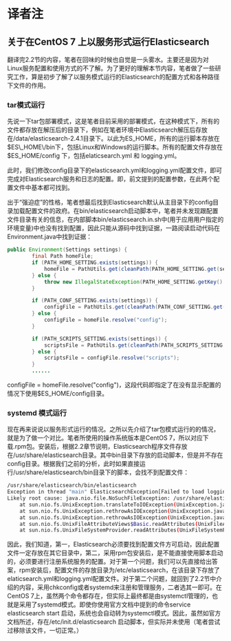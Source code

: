 # 译者注

## 关于在CentOS 7 上以服务形式运行Elasticsearch

翻译完2.2节的内容，笔者在回味的时候也自觉是一头雾水。主要还是因为对Linux服务配置和使用方式的不了解。为了更好的理解本节内容，笔者做了一些研究工作，算是初步了解了以服务模式运行的Elasticsearch的配置方式和各种路径下文件的作用。

### tar模式运行

先说一下tar包部署模式，这是笔者目前采用的部署模式，在这种模式下，所有的文件都存放在解压后的目录下，例如在笔者环境中Elasticsearch解压后存放在\/data\/elasticsearch-2.4.1目录下。以此为ES\_HOME，所有的运行脚本存放在$ES\_HOME\/bin下，包括Linux和Windows的运行脚本。所有的配置文件存放在$ES\_HOME\/config 下，包括elaticsearch.yml 和 logging.yml。

此时，我们修改config目录下的elasticsearch.yml和logging.yml配置文件，即可完成对Elasticsearch服务和日志的配置。即，前文提到的配置参数，在此两个配置文件中基本都可找到。

出于“强迫症”的性格，笔者想最后找到Elasticsearch默认从主目录下的config目录加载配置文件的政府。在bin\/elasticsearch启动脚本中，笔者并未发现跟配置文件目录有关的信息，在内部脚本bin\/elasticsearch.in.sh中\(用于应用用户指定的环境变量\)中也没有找到配置，因此只能从源码中找到证据，一路阅读启动代码在Environment.java中找到证据：

```java
public Environment(Settings settings) {
        final Path homeFile;
        if (PATH_HOME_SETTING.exists(settings)) {
            homeFile = PathUtils.get(cleanPath(PATH_HOME_SETTING.get(settings)));
        } else {
            throw new IllegalStateException(PATH_HOME_SETTING.getKey() + " is not configured");
        }

        if (PATH_CONF_SETTING.exists(settings)) {
            configFile = PathUtils.get(cleanPath(PATH_CONF_SETTING.get(settings)));
        } else {
            configFile = homeFile.resolve("config");
        }

        if (PATH_SCRIPTS_SETTING.exists(settings)) {
            scriptsFile = PathUtils.get(cleanPath(PATH_SCRIPTS_SETTING.get(settings)));
        } else {
            scriptsFile = configFile.resolve("scripts");
        }
        ......
```

configFile = homeFile.resolve\("config"\)，这段代码即指定了在没有显示配置的情况下使用$ES\_HOME\/config目录。

### systemd 模式运行

现在再来说说以服务形式运行的情况。之所以先介绍了tar包模式运行的的情况，就是为了做一个对比。笔者所使用的操作系统版本是CentOS 7，所以对应下载.rpm包。安装后，根据2.2章节说明，Elasticsearch程序文件存放在\/usr\/share\/elasticsearch目录。其中bin目录下存放的启动脚本，但是并不存在config目录。根据我们之前的分析，此时如果直接运行\/usr\/share\/elasticsearch\/bin目录下的脚本，会找不到配置文件：

```bash
/usr/share/elasticsearch/bin/elasticsearch
Exception in thread "main" ElasticsearchException[Failed to load logging configuration]; nested: NoSuchFileException[/usr/share/elasticsearch/config];
Likely root cause: java.nio.file.NoSuchFileException: /usr/share/elasticsearch/config
    at sun.nio.fs.UnixException.translateToIOException(UnixException.java:86)
    at sun.nio.fs.UnixException.rethrowAsIOException(UnixException.java:102)
    at sun.nio.fs.UnixException.rethrowAsIOException(UnixException.java:107)
    at sun.nio.fs.UnixFileAttributeViews$Basic.readAttributes(UnixFileAttributeViews.java:55)
    at sun.nio.fs.UnixFileSystemProvider.readAttributes(UnixFileSystemProvider.java:144)
```

因此，我们知道，第一，Elasticsearch必须要找到配置文件方可启动，因此配置文件一定存放在其它目录中，第二，采用rpm包安装后，是不能直接使用脚本启动的，必须要进行注册系统服务的配置。对于第一个问题，我们可以先直接给出答案，rpm安装后，配置文件的存放目录为\/etc\/elasticsearch，在该目录下存放了elaticsearch.yml和logging.yml配置文件。对于第二个问题，就回到了2.2节中介绍的内容，采用chkconfig或者systemd来注册和管理服务，二者选其一即可。在CentOS 7上，虽然两个命令都存在，但实际上最终都是由systemctl管理的，也就是采用了systemd模式。即使你使用官方文档中提到的命令service elasticsearch start  启动，系统也会自动转为systemctl模式。因此，虽然如官方文档所述，存在\/etc\/init.d\/elasticsearch 启动脚本，但实际并未使用（笔者尝试过移除该文件，一切正常。）

